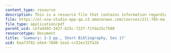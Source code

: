 ```yaml
---
content_type: resource
description: This is a resource file that contains information regarding summary.
file: https://ol-ocw-studio-app-qa.s3.amazonaws.com/courses/21l-705-major-authors-rewriting-genesis-paradise-lost-and-twentieth-century-fantasy-spring-2009/6aa73f82a5e478d01ea1cc52ec327a16_MIT21L_705S09_assn02.pdf
file_type: application/pdf
parent_uid: cefad493-3427-625c-722f-f1fda15c7580
resourcetype: Document
title: 'Summary: 2-3 pp., Short Bibliography, Ses 17'
uid: 6aa73f82-a5e4-78d0-1ea1-cc52ec327a16
---
```

